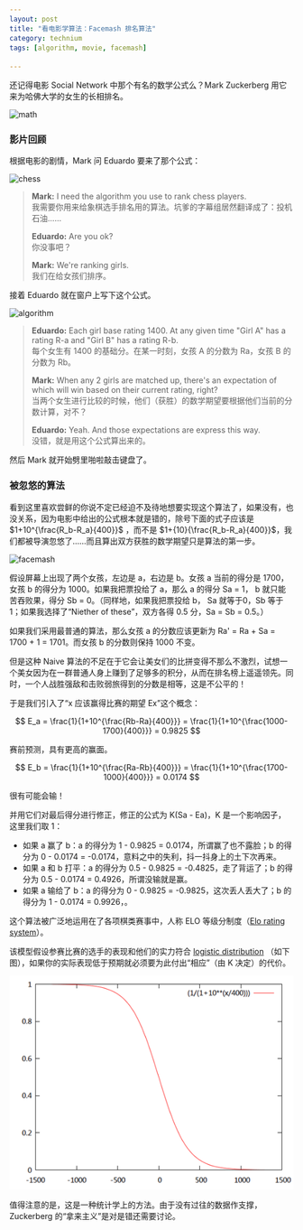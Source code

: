 ```yaml
---
layout: post
title: "看电影学算法：Facemash 排名算法"
category: technium
tags: [algorithm, movie, facemash]

---
```




还记得电影 Social Network 中那个有名的数学公式么？Mark Zuckerberg 用它来为哈佛大学的女生的长相排名。


![math](http://ww1.sinaimg.cn/mw600/534218ffgw1dt75u5ujomj.jpg)


### 影片回顾


根据电影的剧情，Mark 问 Eduardo 要来了那个公式：


![chess](http://ww1.sinaimg.cn/mw600/534218ffgw1dt78hyccqcj.jpg)


>**Mark:** I need the algorithm you use to rank chess players.<br />
>我需要你用来给象棋选手排名用的算法。坑爹的字幕组居然翻译成了：投机石油……
>
>
>**Eduardo:** Are you ok?<br />
>你没事吧？
>
>
>**Mark:** We're ranking girls.<br/>
>我们在给女孩们排序。


接着 Eduardo 就在窗户上写下这个公式。


![algorithm](http://ww1.sinaimg.cn/mw600/534218ffgw1dt78i0nhsej.jpg)


>**Eduardo:** Each girl base rating 1400. At any given time "Girl A" has a rating R-a and "Girl B" has a rating R-b.<br />
>每个女生有 1400 的基础分。在某一时刻，女孩 A 的分数为 Ra，女孩 B 的分数为 Rb。
>
>
>**Mark:** When any 2 girls are matched up, there's an expectation of which will win based on their current rating, right?<br />
>当两个女生进行比较的时候，他们（获胜）的数学期望要根据他们当前的分数计算，对不？
>
>
>**Eduardo:** Yeah. And those expectations are express this way. <br />
>没错，就是用这个公式算出来的。


然后 Mark 就开始劈里啪啦敲击键盘了。


### 被忽悠的算法


看到这里喜欢尝鲜的你说不定已经迫不及待地想要实现这个算法了，如果没有，也没关系，因为电影中给出的公式根本就是错的，除号下面的式子应该是 $1+10^{\frac{R_b-R_a}{400}}$
，而不是 $1+{10}{\frac{R_b-R_a}{400}}$，我们都被导演忽悠了……而且算出双方获胜的数学期望只是算法的第一步。


![facemash](http://ww2.sinaimg.cn/mw600/534218ffgw1dt78s06kl5j.jpg)


假设屏幕上出现了两个女孩，左边是 a，右边是 b。女孩 a 当前的得分是 1700，女孩 b 的得分为 1000。如果我把票投给了 a，那么 a 的得分 Sa = 1， b 就只能苦吞败果，得分 Sb = 0。（同样地，如果我把票投给 b， Sa 就等于0，Sb 等于 1；如果我选择了“Niether of these”，双方各得 0.5 分，Sa = Sb = 0.5。）


如果我们采用最普通的算法，那么女孩 a 的分数应该更新为 Ra' = Ra + Sa = 1700 + 1 = 1701。而女孩 b 的分数则保持 1000 不变。


但是这种 Naive 算法的不足在于它会让美女们的比拼变得不那么不激烈，试想一个美女因为在一群普通人身上赚到了足够多的积分，从而在排名榜上遥遥领先。同时，一个人战胜强敌和击败弱旅得到的分数是相等，这是不公平的！


于是我们引入了“x 应该赢得比赛的期望 Ex”这个概念：


$$
E_a = \frac{1}{1+10^{\frac{Rb-Ra}{400}}} = \frac{1}{1+10^{\frac{1000-1700}{400}}} = 0.9825
$$ 

赛前预测，具有更高的赢面。

$$
E_b = \frac{1}{1+10^{\frac{Ra-Rb}{400}}} = \frac{1}{1+10^{\frac{1700-1000}{400}}} = 0.0174
$$

很有可能会输！


并用它们对最后得分进行修正，修正的公式为 K(Sa - Ea)，K 是一个影响因子，这里我们取 1：


* 如果 a 赢了 b：a 的得分为 1 - 0.9825 = 0.0174，所谓赢了也不露脸；b 的得分为 0 - 0.0174 = -0.0174，意料之中的失利，抖一抖身上的土下次再来。
* 如果 a 和 b 打平：a 的得分为 0.5 - 0.9825 = -0.4825，走了背运了；b 的得分为 0.5 - 0.0174 = 0.4926，所谓没输就是赢。
* 如果 a 输给了 b：a 的得分为 0 - 0.9825 = -0.9825，这次丢人丢大了；b 的得分为 1 - 0.0174 = 0.9926，。


这个算法被广泛地运用在了各项棋类赛事中，人称 ELO 等级分制度（[Elo rating system](http://en.wikipedia.org/wiki/Elo_rating_system)）。


该模型假设参赛比赛的选手的表现和他们的实力符合 [logistic distribution](http://en.wikipedia.org/wiki/Logistic_distribution) （如下图），如果你的实际表现低于预期就必须要为此付出“相应”（由 K 决定）的代价。


![line](/images/facemash.png)


值得注意的是，这是一种统计学上的方法。由于没有过往的数据作支撑，Zuckerberg 的“拿来主义”是对是错还需要讨论。


